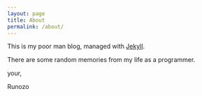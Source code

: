 ```yaml
---
layout: page
title: About
permalink: /about/
---
```


This is my poor man blog, managed with [Jekyll](http://jekyllrb.com/).

There are some random memories from my life as a programmer.

your,

Runozo

